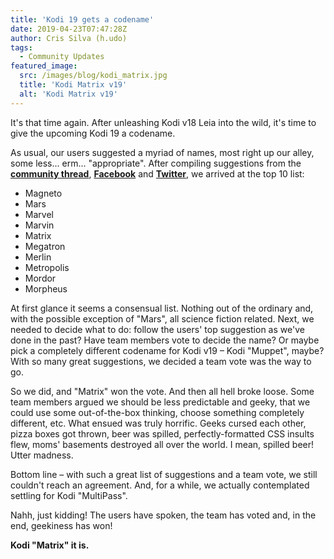 ```yaml
---
title: 'Kodi 19 gets a codename'
date: 2019-04-23T07:47:28Z
author: Cris Silva (h.udo)
tags:
  - Community Updates
featured_image:
  src: /images/blog/kodi_matrix.jpg
  title: 'Kodi Matrix v19'
  alt: 'Kodi Matrix v19'
---
```

It's that time again. After unleashing Kodi v18 Leia into the wild, it's time to give the upcoming Kodi 19 a codename.

 As usual, our users suggested a myriad of names, most right up our alley, some less... erm... "appropriate". After compiling suggestions from the **[community thread](https://forum.kodi.tv/showthread.php?tid=330506)**, **[Facebook](https://www.facebook.com/XBMC/posts/10155678872106641)** and **[Twitter](https://twitter.com/KodiTV/status/1051454892571807744)**, we arrived at the top 10 list:

 
 * Magneto
 * Mars
 * Marvel
 * Marvin
 * Matrix
 * Megatron
 * Merlin
 * Metropolis
 * Mordor
 * Morpheus
 
 At first glance it seems a consensual list. Nothing out of the ordinary and, with the possible exception of "Mars", all science fiction related. Next, we needed to decide what to do: follow the users' top suggestion as we've done in the past? Have team members vote to decide the name? Or maybe pick a completely different codename for Kodi v19 – Kodi "Muppet", maybe? With so many great suggestions, we decided a team vote was the way to go.

 So we did, and "Matrix" won the vote. And then all hell broke loose. Some team members argued we should be less predictable and geeky, that we could use some out-of-the-box thinking, choose something completely different, etc. What ensued was truly horrific. Geeks cursed each other, pizza boxes got thrown, beer was spilled, perfectly-formatted CSS insults flew, moms' basements destroyed all over the world. I mean, spilled beer! Utter madness.

 Bottom line – with such a great list of suggestions and a team vote, we still couldn't reach an agreement. And, for a while, we actually contemplated settling for Kodi "MultiPass".

 Nahh, just kidding! The users have spoken, the team has voted and, in the end, geekiness has won!

 **Kodi "Matrix" it is.**

 
